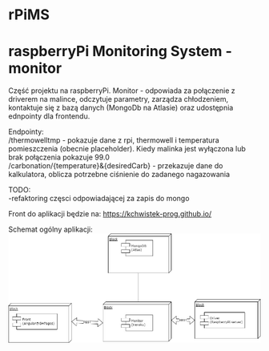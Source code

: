 # rPiMS
# raspberryPi Monitoring System - monitor
Część projektu na raspberryPi. Monitor - odpowiada za połączenie z driverem na malince, odczytuje parametry, zarządza chłodzeniem, kontaktuje się z bazą danych (MongoDb na Atlasie) oraz udostępnia ednpointy dla frontendu.

Endpointy:<br>
/thermowelltmp - pokazuje dane z rpi, thermowell i temperatura pomieszczenia (obecnie placeholder). Kiedy malinka jest wyłączona lub brak połączenia pokazuje 99.0<br>
/carbonation/{temperature}&{desiredCarb} - przekazuje dane do kalkulatora, oblicza potrzebne ciśnienie do zadanego nagazowania

TODO:<br>
-refaktoring częsci odpowiadającej za zapis do mongo

Front do aplikacji będzie na: https://kchwistek-prog.github.io/

Schemat ogólny aplikacji:
<img src="./rpims_component.drawio.jpg">
